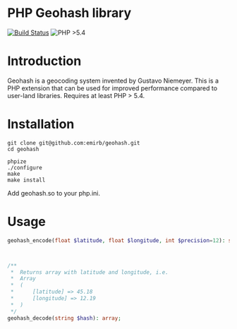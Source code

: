 PHP Geohash library
=======
[![Build Status](https://travis-ci.org/emirb/php-geohash-ext.svg?branch=master)](https://travis-ci.org/emirb/php-geohash-etx)
![PHP >5.4](https://img.shields.io/badge/php-%3E%3D%205.4-8892BF.svg)

Introduction
=======
Geohash is a geocoding system invented by Gustavo Niemeyer. This is a PHP extension that can be used for improved performance compared to user-land libraries. Requires at least PHP > 5.4.

Installation
======

	git clone git@github.com:emirb/geohash.git
	cd geohash
    
	phpize
	./configure
	make
	make install

Add geohash.so to your php.ini.
	

Usage
====
```php
geohash_encode(float $latitude, float $longitude, int $precision=12): string;



/**
 *  Returns array with latitude and longitude, i.e.
 *  Array
 *	(
 *		[latitude] => 45.18
 *		[longitude] => 12.19
 *	)
 */
geohash_decode(string $hash): array;
```
